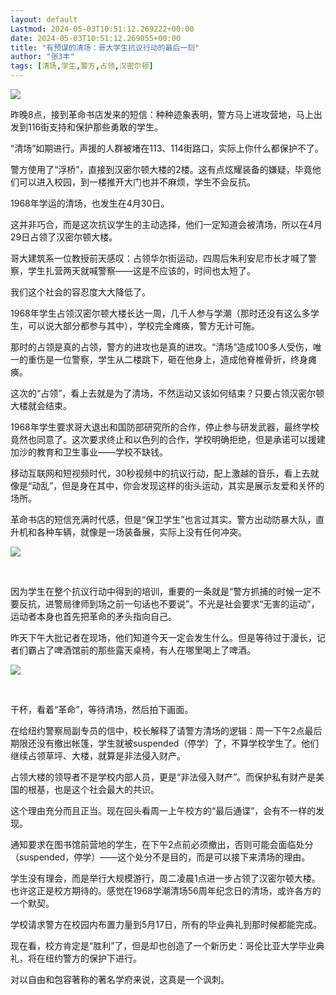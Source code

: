 ```yaml
---
layout: default
Lastmod: 2024-05-03T10:51:12.269222+00:00
date: 2024-05-03T10:51:12.269055+00:00
title: "有预谋的清场：哥大学生抗议行动的最后一刻"
author: "张3丰"
tags: [清场,学生,警方,占领,汉密尔顿]
---
```


![](https://images.weserv.nl/?url=https%3A//mmbiz.qpic.cn/mmbiz_jpg/3OMbCSCZjRZ7icnnSrrvHibUN6TySwDw2rPrdvFdVDM5nMTDgf2xbpOgibu4zlAc6O4HvjPKCrFIFBAA06ovy6RHQ/640%3Fwx_fmt%3Djpeg%26from%3Dappmsg)

昨晚8点，接到革命书店发来的短信：种种迹象表明，警方马上进攻营地，马上出发到116街支持和保护那些勇敢的学生。

“清场”如期进行。声援的人群被堵在113、114街路口，实际上你什么都保护不了。

警方使用了“浮桥”，直接到汉密尔顿大楼的2楼。这有点炫耀装备的嫌疑，毕竟他们可以进入校园，到一楼推开大门也并不麻烦，学生不会反抗。

1968年学运的清场，也发生在4月30日。

这并非巧合，而是这次抗议学生的主动选择，他们一定知道会被清场，所以在4月29日占领了汉密尔顿大楼。

哥大建筑系一位教授前天感叹：占领华尔街运动，四周后朱利安尼市长才喊了警察，学生扎营两天就喊警察——这是不应该的，时间也太短了。

我们这个社会的容忍度大大降低了。

1968年学生占领汉密尔顿大楼长达一周，几千人参与学潮（那时还没有这么多学生，可以说大部分都参与其中），学校完全瘫痪，警方无计可施。

那时的占领是真的占领，警方的进攻也是真的进攻。“清场”造成100多人受伤，唯一的重伤是一位警察，学生从二楼跳下，砸在他身上，造成他脊椎骨折，终身瘫痪。

这次的“占领”，看上去就是为了清场，不然运动又该如何结束？只要占领汉密尔顿大楼就会结束。

1968年学生要求哥大退出和国防部研究所的合作，停止参与研发武器，最终学校竟然也同意了。这次要求终止和以色列的合作，学校明确拒绝，但是承诺可以援建加沙的教育和卫生事业——学校不缺钱。

移动互联网和短视频时代，30秒视频中的抗议行动，配上激越的音乐，看上去就像是“动乱”，但是身在其中，你会发现这样的街头运动，其实是展示友爱和关怀的场所。

革命书店的短信充满时代感，但是“保卫学生”也言过其实。警方出动防暴大队，直升机和各种车辆，就像是一场装备展，实际上没有任何冲突。

![](https://images.weserv.nl/?url=https%3A//mmbiz.qpic.cn/mmbiz_jpg/3OMbCSCZjRZ7icnnSrrvHibUN6TySwDw2rTjZ0yYCtE19KsPmqvaWnd62o9U1usLkmCU8fcmPNnmcpict8wBiagfAQ/640%3Fwx_fmt%3Djpeg)

​

因为学生在整个抗议行动中得到的培训，重要的一条就是“警方抓捕的时候一定不要反抗，进警局律师到场之前一句话也不要说”。不光是社会要求“无害的运动”，运动者本身也首先把革命的矛头指向自己。  

昨天下午大批记者在现场，他们知道今天一定会发生什么。但是等待过于漫长，记者们霸占了啤酒馆前的那些露天桌椅，有人在哪里喝上了啤酒。

![](https://images.weserv.nl/?url=https%3A//mmbiz.qpic.cn/mmbiz_jpg/3OMbCSCZjRZ7icnnSrrvHibUN6TySwDw2rteS9NXvoPsDrJK1ZntAenUh9q29QDOnxdU8WI4nCf2XNERBbFBtJsg/640%3Fwx_fmt%3Djpeg)

​

干杯，看着“革命”，等待清场，然后拍下画面。

在给纽约警察局副专员的信中，校长解释了请警方清场的逻辑：周一下午2点最后期限还没有撤出帐篷，学生就被suspended（停学）了，不算学校学生了。他们继续占领草坪、大楼，就算是非法侵入财产。

占领大楼的领导者不是学校内部人员，更是“非法侵入财产”。而保护私有财产是美国的根基，也是这个社会最大的共识。

这个理由充分而且正当。现在回头看周一上午校方的“最后通谍”，会有不一样的发现。

通知要求在图书馆前营地的学生，在下午2点前必须撤出，否则可能会面临处分（suspended，停学）——这个处分不是目的，而是可以接下来清场的理由。

学生没有理会，而是举行大规模游行，周二凌晨1点进一步占领了汉密尔顿大楼。也许这正是校方期待的。感觉在1968学潮清场56周年纪念日的清场，或许各方的一个默契。

学校请求警方在校园内布置力量到5月17日，所有的毕业典礼到那时候都能完成。

现在看，校方肯定是“胜利”了，但是却也创造了一个新历史：哥伦比亚大学毕业典礼，将在纽约警方的保护下进行。

对以自由和包容著称的著名学府来说，这真是一个讽刺。

